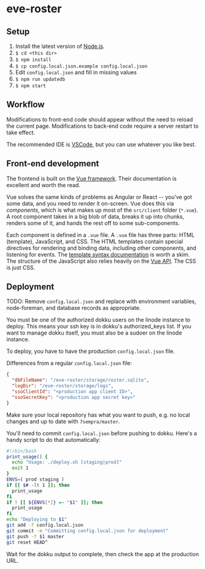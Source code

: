 # eve-roster

## Setup

1. Install the latest version of [Node.js](https://nodejs.org/en/).
2. `$ cd <this dir>`
3. `$ npm install`
4. `$ cp config.local.json.example config.local.json`
5. Edit `config.local.json` and fill in missing values
6. `$ npm run updatedb`
7. `$ npm start`

## Workflow

Modifications to front-end code should appear without the need to reload the
current page. Modifications to back-end code require a server restart to take
effect.

The recommended IDE is [VSCode](https://code.visualstudio.com), but you can use
whatever you like best.

## Front-end development

The frontend is built on the [Vue framework](https://vuejs.org/). Their
documentation is excellent and worth the read.

Vue solves the same kinds of problems as Angular or React -- you've got some
data, and you need to render it on-screen. Vue does this via *components*, which
is what makes up most of the `src/client` folder (`*.vue`). A root component
takes in a big blob of data, breaks it up into chunks, renders some of it, and
hands the rest off to some sub-components.

Each component is defined in a `.vue` file. A `.vue` file has three parts:
HTML (template), JavaScript, and CSS. The HTML templates contain special
directives for rendering and binding data, including other components, and
listening for events. The
[template syntax documentation](https://vuejs.org/v2/guide/syntax.html) is
worth a skim. The structure of the JavaScript also relies heavily on the
[Vue API](https://vuejs.org/v2/guide/instance.html). The CSS is just CSS.

## Deployment

TODO:  Remove `config.local.json` and replace with environment variables,
       node-foreman, and database records as appropriate.

You must be one of the authorized dokku users on the linode instance to deploy.
This means your ssh key is in dokku's authorized_keys list.  If you want to
manage dokku itself, you must also be a sudoer on the linode instance.

To deploy, you have to have the production `config.local.json` file.

Differences from a regular `config.local.json` file:
```json
{
  "dbFileName": "/eve-roster/storage/roster.sqlite",
  "logDir": "/eve-roster/storage/logs",
  "ssoClientId": "<production app client ID>",
  "ssoSecretKey": "<production app secret key>"
}
```

Make sure your local repository has what you want to push, e.g. no local changes
and up to date with `7sempra/master`.

You'll need to commit `config.local.json` before pushing to dokku. Here's a
handy script to do that automatically: 
``` bash
#!/bin/bash
print_usage() {
  echo "Usage: ./deploy.sh [staging|prod]"
  exit 1
}
ENVS=( prod staging )
if [[ $# -lt 1 ]]; then
  print_usage
fi
if ! [[ ${ENVS[*]} =~ "$1" ]]; then
  print_usage
fi
echo "Deploying to $1"
git add -f config.local.json
git commit -m "Committing config.local.json for deployment"
git push -f $1 master
git reset HEAD^
```

Wait for the dokku output to complete, then check the app at the production URL.
